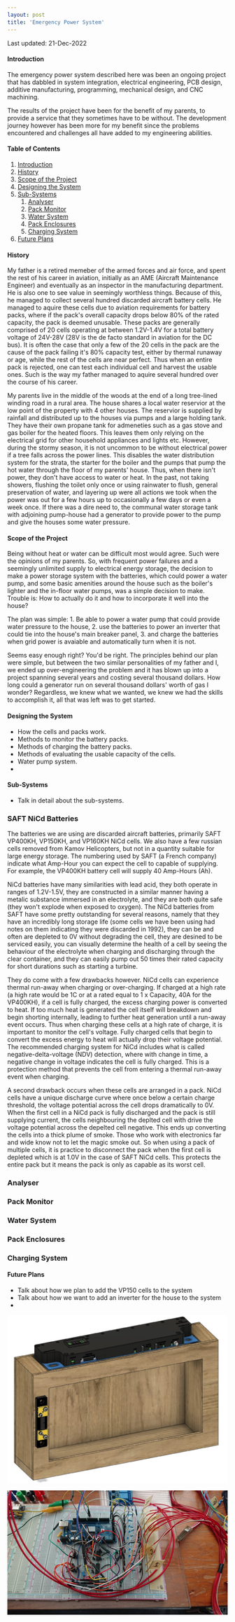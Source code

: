 ```yaml
---
layout: post
title: 'Emergency Power System'
---
```


Last updated: 21-Dec-2022

#### Introduction

The emergency power system described here was been an ongoing project that has dabbled in system integration, electrical engineering, PCB design, additive manufacturing, programming, mechanical design, and CNC machining.

The results of the project have been for the benefit of my parents, to provide a service that they sometimes have to be without. The development journey however has been more for my benefit since the problems encountered and challenges all have added to my engineering abilities. 

#### Table of Contents

1. [Introduction](#introduction)
2. [History](#history)
3. [Scope of the Project](#scope-of-the-project)
4. [Designing the System](#designing-the-system)
5. [Sub-Systems](#sub-systems)
    1. [Analyser](#analyser)
    2. [Pack Monitor](#pack-monitor)
    3. [Water System](#water-system)
    4. [Pack Enclosures](#pack-enclosures)
    5. [Charging System](#charging-system)
6. [Future Plans](#future-plans)

#### History

My father is a retired memeber of the armed forces and air force, and spent the rest of his career in aviation, initially as an AME (Aircraft Maintenance Engineer) and eventually as an inspector in the manufacturing department. He is also one to see value in seemingly worthless things. Because of this, he managed to collect several hundred discarded aircraft battery cells. He managed to aquire these cells due to aviation requirements for battery packs, where if the pack's overall capacity drops below 80% of the rated capacity, the pack is deemed unusable. These packs are generally comprised of 20 cells operating at between 1.2V-1.4V for a total battery voltage of 24V-28V (28V is the de facto standard in aviation for the DC bus). It is often the case that only a few of the 20 cells in the pack are the cause of the pack failing it's 80% capacity test, either by thermal runaway or age, while the rest of the cells are near perfect. Thus when an entire pack is rejected, one can test each individual cell and harvest the usable ones. Such is the way my father managed to aquire several hundred over the course of his career.

My parents live in the middle of the woods at the end of a long tree-lined winding road in a rural area. The house shares a local water reservior at the low point of the property with 4 other houses. The reservior is supplied by rainfall and distributed up to the houses via pumps and a large holding tank. They have their own propane tank for admeneties such as a gas stove and gas boiler for the heated floors. This leaves them only relying on the electrical grid for other household appliances and lights etc. However, during the stormy season, it is not uncommon to be without electrical power if a tree falls across the power lines. This disables the water distribution system for the strata, the starter for the boiler and the pumps that pump the hot water through the floor of my parents' house. Thus, when there isn't power, they don't have access to water or heat. In the past, not taking showers, flushing the toilet only once or using rainwater to flush, general preservation of water, and layering up were all actions we took when the power was out for a few hours up to occasionally a few days or even a week once. If there was a dire need to, the communal water storage tank with adjoining pump-house had a generator to provide power to the pump and give the houses some water pressure. 

#### Scope of the Project

Being without heat or water can be difficult most would agree. Such were the opinions of my parents. So, with frequent power failures and a seemingly unlimited supply to electrical energy storage, the decision to make a power storage system with the batteries, which could power a water pump, and some basic amenities around the house such as the boiler's lighter and the in-floor water pumps, was a simple decision to make. Trouble is: How to actually do it and how to incorporate it well into the house? 

The plan was simple:
    1. Be able to power a water pump that could provide water pressure to the house,
    2. use the batteries to power an inverter that could tie into the house's main breaker panel,
    3. and charge the batteries when grid power is avaiable and automatically turn when it is not.

Seems easy enough right? You'd be right. The principles behind our plan were simple, but between the two similar personalities of my father and I, we ended up over-engineering the problem and it has blown up into a project spanning several years and costing several thousand dollars. How long could a generator run on several thousand dollars' worth of gas I wonder? Regardless, we knew what we wanted, we knew we had the skills to accomplish it, all that was left was to get started.

#### Designing the System

- How the cells and packs work. 
- Methods to monitor the battery packs.
- Methods of charging the battery packs.
- Methods of evaluating the usable capacity of the cells.
- Water pump system.
- 

#### Sub-Systems

- Talk in detail about the sub-systems.

### SAFT NiCd Batteries

The batteries we are using are discarded aircraft batteries, primarily SAFT VP400KH, VP150KH, and VP160KH NiCd cells. We also have a few russian cells removed from Kamov Helicopters, but not in a quantity suitable for large energy storage. The numbering used by SAFT (a French company) indicate what Amp-Hour you can expect the cell to capable of supplying. For example, the VP400KH battery cell will supply 40 Amp-Hours (Ah).

NiCd batteries have many similarities with lead acid, they both operate in ranges of 1.2V-1.5V, they are constructed in a similar manner having a metalic substance immersed in an electrolyte, and they are both quite safe (they won't explode when exposed to oxygen). The NiCd batteries from SAFT have some pretty outstanding for several reasons, namely that they have an incredibly long storage life (some cells we have been using had notes on them indicating they were discarded in 1992), they can be and often are depleted to 0V without degrading the cell, they are desined to be serviced easily, you can visually determine the health of a cell by seeing the behaviour of the electrolyte when charging and discharging through the clear container, and they can easily pump out 50 times their rated capacity for short durations such as starting a turbine.

They do come with a few drawbacks however. NiCd cells can experience thermal run-away when charging or over-charging. If charged at a high rate (a high rate would be 1C or at a rated equal to 1 x Capacity, 40A for the VP400KH), if a cell is fully charged, the excess charging power is converted to heat. If too much heat is generated the cell itself will breakdown and begin shorting internally, leading to further heat generation until a run-away event occurs. Thus when charging these cells at a high rate of charge, it is important to monitor the cell's voltage. Fully charged cells that begin to convert the excess energy to heat will actually drop their voltage potential. The recommended charging system for NiCd includes what is called negative-delta-voltage (NDV) detection, where with change in time, a negative change in voltage indicates the cell is fully charged. This is a protection method that prevents the cell from entering a thermal run-away event when charging.

A second drawback occurs when these cells are arranged in a pack. NiCd cells have a unique discharge curve where once below a certain charge threshold, the voltage potential across the cell drops dramatically to 0V. When the first cell in a NiCd pack is fully discharged and the pack is still supplying current, the cells neighbouring the deplted cell with drive the voltage potential across the depelted cell negative. This ends up converting the cells into a thick plume of smoke. Those who work with electronics far and wide know not to let the magic smoke out. So when using a pack of multiple cells, it is practice to disconnect the pack when the first cell is depleted which is at 1.0V in the case of SAFT NiCd cells. This protects the entire pack but it means the pack is only as capable as its worst cell. 

### Analyser

### Pack Monitor

### Water System

### Pack Enclosures

### Charging System

#### Future Plans

- Talk about how we plan to add the VP150 cells to the system
- Talk about how we want to add an inverter for the house to the system
- 

![](../assets/img/projects/proj-1/CAD-ASSEMBLY.jpg)

![](../assets/img/projects/proj-1/MVP.jpg)


